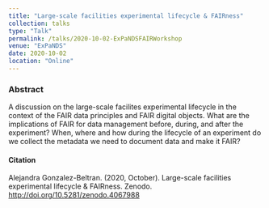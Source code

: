 ```yaml
---
title: "Large-scale facilities experimental lifecycle & FAIRness"
collection: talks
type: "Talk"
permalink: /talks/2020-10-02-ExPaNDSFAIRWorkshop
venue: "ExPaNDS"
date: 2020-10-02
location: "Online"
---
```



### Abstract

A discussion on the large-scale facilites experimental lifecycle in the context of the FAIR data principles and FAIR digital objects. What are the implications of FAIR for data management before, during, and after the experiment?  When, where and how during the lifecycle of an experiment do we collect the metadata we need to document data and make it FAIR?

#### Citation

Alejandra Gonzalez-Beltran. (2020, October). Large-scale facilities experimental lifecycle & FAIRness. Zenodo. http://doi.org/10.5281/zenodo.4067988